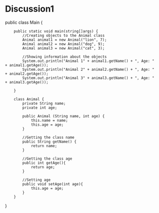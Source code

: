 # Discussion1
public class Main {
    
        public static void main(string[]args) {
            //Creating objects to the Animal class
            Animal animal1 = new Animal("lion", 7);
            Animal animal2 = new Animal("dog", 9);
            Animal animal3 = new Animal("cat", 3);
    
            //Showing information about the objects
            System.out.println("Animal 1" + animal1.getName() + ", Age: " + animal1.getAge());
            System.out.println("Animal 2" + animal2.getName() + ", Age: " + animal2.getAge());
            System.out.println("Animal 3" + animal3.getName() + ", Age: " + animal3.getAge());
            
        }
    
        class Animal {
            private String name;
            private int age;

            public Animal (String name, int age) {
                this.name = name;
                this.age = age;
            }

            //Getting the class name
            public String getName() {
                return name;
            }

            //Getting the class age
            public int getAge(){
                return age;
            }

            //Setting age
            public void setAge(int age){
                this.age = age;
            }
        }

}

